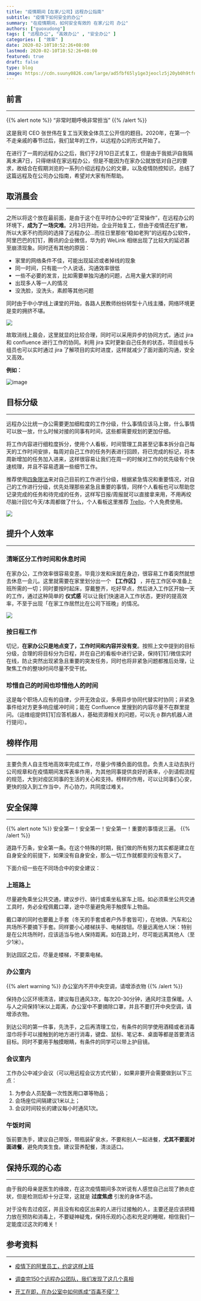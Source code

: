 ```yaml
---
title: "疫情期间【在家/公司】远程办公指南"
subtitle: "疫情下如何安全的办公"
summary: "在疫情期间，如何安全有效的 在家/公司 办公"
authors: ["guoxudong"]
tags: [ "远程办公", "高效办公" , "安全办公" ]
categories: [ "效率" ]
date: 2020-02-10T10:52:26+08:00
lastmod: 2020-02-10T10:52:26+08:00
featured: true
draft: false
type: blog
image: https://cdn.suuny0826.com/large/ad5fbf65ly1ge3jeoclz5j20yb0h9tfn.jpg
---
```


## 前言

---

{{% alert note %}}
 “非常时期呼唤非常担当”
{{% /alert %}}

这是我司 CEO 张世伟在复工当天致全体员工公开信的题目。2020年，在第一个不走亲戚的春节过后，我们鼠年的工作，以远程办公的形式开始了。

在进行了一周的远程办公之后，我们于2月10日正式复工，但是由于我抵沪自我隔离未满7日，只得继续在家远程办公，但是不能因为在家办公就放低对自己的要求，故结合在假期浏览的一系列介绍远程办公的文章，以及疫情防控知识，总结了这篇远程及在公司办公指南，希望对大家有所帮助。

## 取消晨会

---

之所以将这个放在最前面，是由于这个在平时办公中的“正常操作”，在远程办公的环境下，**成为了一场灾难**。2月3日开始，企业开始复工，但由于疫情还在扩散，所以大家不约而同的选择了远程办公...而往日里那些“稳如老狗”的远程办公软件，阿里巴巴的钉钉，腾讯的企业微信，华为的 WeLink 相继出现了比较大的延迟甚至崩溃现象。同时还有其他的原因：

- 家里的网络条件不佳，可能出现延迟或者掉线的现象
- 同一时间，只有能一个人说话，沟通效率很低
- 一些不必要的发言，比如需要单独沟通的问题，占用大量大家的时间
- 出现多人等一人的情况
- 没洗脸，没洗头，素颜等其他问题

同时由于中小学线上课堂的开始，各路人民教师纷纷转型十八线主播，网络环境更是变的拥挤不堪。

![](https://cdn.suuny0826.com/large/ad5fbf65gy1gbr5wkd8puj20c809f74q.jpg)

故取消线上晨会，这里就显的比较合理，同时可以采用异步的协同方式，通过 jira 和 confluence 进行工作的协同。利用 jira 实时更新自己任务的状态，项目组长与组员也可以实时通过 jira 了解项目的实时进度，这样就减少了面对面的沟通，安全又高效。

**例如：**

![image](https://cdn.suuny0826.com/large/ad5fbf65gy1gbr68kif3lj20me0xumzk.jpg)

## 目标分级

---

远程办公比统一办公需要更加细粒度的工作分级，什么事情应该马上做，什么事情可以放一放，什么时候对接的同事有时间，这些都需要规划的更加仔细。

将工作内容进行细粒度拆分，使用个人看板，时间管理工具甚至记事本拆分自己每天的工作时间安排，每周对自己工作的任务列表进行回顾，将已完成的标记，将本周新增加的任务加入进来，这样很容易让我们在周一的时候对工作的优先级有个快速梳理，并且不容易遗漏一些细节工作。

推荐使用[四象限法](https://wiki.mbalib.com/wiki/%E6%97%B6%E9%97%B4%E2%80%9C%E5%9B%9B%E8%B1%A1%E9%99%90%E2%80%9D%E6%B3%95)来对自己目前的工作进行分级，根据紧急情况和重要情况，对自己的工作进行分级，优先处理那些紧急且重要的事情，同样个人看板也可以帮助您记录完成的任务和待完成的任务，这样写日报/周报就可以直接拿来用，不用再绞尽脑汁回忆今天/本周都做了什么，个人看板这里推荐 [Trello](https://trello.com)，个人免费使用。

![](https://cdn.suuny0826.com/large/ad5fbf65gy1gbrai6ynydj20b407kdg6.jpg)

## 提升个人效率

---

### 清晰区分工作时间和休息时间

在家办公，工作效率很容易变差。毕竟沙发和床就在身边，很容易工作着突然就想去休息一会儿。这里就需要在家里划分出一个 **【工作区】** ，并在工作区中准备上班所需的一切；同时要按时起床，穿戴整齐，吃好早点，然后进入工作区开始一天的工作，通过这种简单的 **仪式感** 可以让我们快速进入工作状态，更好的提高效率，不至于出现「在家工作居然比在公司下班晚」的情况。

![](https://cdn.suuny0826.com/large/ad5fbf65gy1gbraur5ylbj20hi0fiwf8.jpg)

### 按日程工作

切记，**在家办公只是地点变了，工作时间和内容并没有变**。按照上文中提到的目标分级，合理的将目标分为日程，并在自己的看板中进行记录，保持钉钉/微信实时在线，防止突然出现紧急且重要的突发任务，同时也将非紧急问题都推后处理，让聚焦工作的整块时间尽量不受干扰。

### 珍惜自己的时间也珍惜他人的时间

这是每个职场人应有的自律，少开无效会议，多用异步协同代替实时协同；非紧急事件给对方更多响应缓冲时间；能在 Confluence 里搜到的内容尽量不在群里提问。（运维组提供钉钉应答机器人，基础资源相关的问题，可以先 `@` 群内机器人进行提问）。

## 榜样作用

---

主要负责人自主性地高效率完成工作，尽量少传播负面的信息。负责人主动去执行公司规章和在疫情期间发挥表率作用，为其他同事提供良好的表率，小到请假流程的规范，大到对疫区同事的生活的关心和支持。榜样的作用，可以让同事们心安，更快的投入到工作当中，齐心协力，共同度过难关。

## 安全保障

---

{{% alert note %}}
安全第一！安全第一！安全第一！重要的事情说三遍。
{{% /alert %}}

道路千万条，安全第一条。在这个特殊的时期，我们做的所有努力其实都是建立在自身安全的前提下，如果没有自身安全，那么一切工作就都变的没有意义了。

下面介绍一些在不同场合中的安全建议：

### 上班路上

尽量避免乘坐公共交通，建议步行、骑行或乘坐私家车上班。如必须乘坐公共交通工具时，务必全程佩戴口罩，途中尽量避免用手触摸车上物品。

戴口罩的同时也要戴上手套（冬天的手套或者户外手套皆可），在地铁、汽车和公共场所不要摘下手套。同样要小心楼梯扶手、电梯按钮。尽量远离他人1米：特别是在公共场所时，应该适当与他人保持距离。如在路上时，尽可能远离其他人（至少1米）。

到达园区之后，尽量走楼梯，不要乘电梯。

### 办公室内

{{% alert warning %}}
办公室内不开中央空调，请增添衣物
{{% /alert %}}

保持办公区环境清洁，建议每日通风3次，每次20-30分钟，通风时注意保暖。人与人之间保持1米以上距离，办公室中不要摘除口罩，并且不要打开中央空调，请增添衣物。

到达公司的第一件事，先洗手，之后再清理工位，有条件的同学使用酒精或者消毒湿巾将手可以接触到的地方进行消毒，键盘、鼠标、笔记本、桌面等都是首要清洁目标。同时不要用手触摸眼睛，有条件的同学可以带上护目镜。

### 会议室内

工作办公中减少会议（可以用远程会议方式代替），如果非要开会需要做到以下三点：

1. 为参会人员配备一次性医用口罩等物品；
2. 会场座位间隔建议1米以上；
3. 会议时间较长的建议每小时通风1次。

### 午饭时间

饭前要洗手，建议自己带饭，带瓶装矿泉水，不要和别人一起进餐，**尤其不要面对面进餐**，避免肉类生食。建议营养配餐，清淡适口。

## 保持乐观的心态

---

由于我的母亲是医生的缘故，在这次疫情期间多次听说有人感觉自己出现了肺炎症状，但是检测后却十分正常，这就是 **过度焦虑** 引发的身体不适。

对于没有去过疫区，并且没有和疫区出来的人进行过接触的人，主要还是应该把精力放在预防和消毒上，不要疑神疑鬼，保持乐观的心态和充足的睡眠，相信我们一定能度过这次的难关！

## 参考资料

---

- [疫情下的阿里员工，约定这样上班](https://mp.weixin.qq.com/s/4j715itQQPLivqfX0bseRw)

- [调查完150个远程办公团队，我们发现了这几个真相](https://mp.weixin.qq.com/s/P33JO0OS4CuN7M8alLIF_Q)

- [开工在即，在办公室中如何练成“百毒不侵”？](https://www.toutiao.com/a6791254617146524173/?timestamp=1581228897&app=news_article&group_id=6791254617146524173&req_id=2020020914145701001203319422A09121)